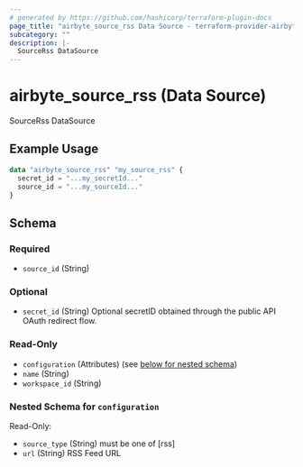 ```yaml
---
# generated by https://github.com/hashicorp/terraform-plugin-docs
page_title: "airbyte_source_rss Data Source - terraform-provider-airbyte"
subcategory: ""
description: |-
  SourceRss DataSource
---
```


# airbyte_source_rss (Data Source)

SourceRss DataSource

## Example Usage

```terraform
data "airbyte_source_rss" "my_source_rss" {
  secret_id = "...my_secretId..."
  source_id = "...my_sourceId..."
}
```

<!-- schema generated by tfplugindocs -->
## Schema

### Required

- `source_id` (String)

### Optional

- `secret_id` (String) Optional secretID obtained through the public API OAuth redirect flow.

### Read-Only

- `configuration` (Attributes) (see [below for nested schema](#nestedatt--configuration))
- `name` (String)
- `workspace_id` (String)

<a id="nestedatt--configuration"></a>
### Nested Schema for `configuration`

Read-Only:

- `source_type` (String) must be one of [rss]
- `url` (String) RSS Feed URL


